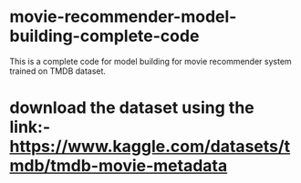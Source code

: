 # movie-recommender-model-building-complete-code
This is a complete code for model building for movie recommender system trained on TMDB dataset. 

# download the dataset using the link:- https://www.kaggle.com/datasets/tmdb/tmdb-movie-metadata
